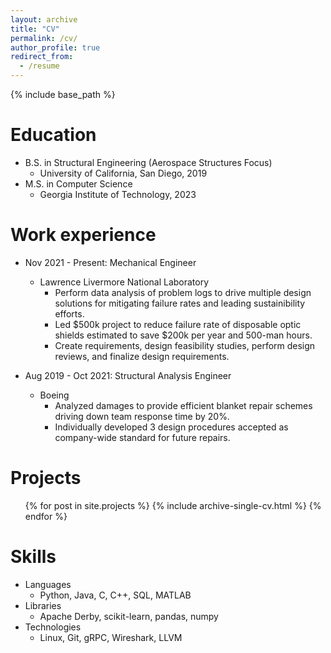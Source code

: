 ```yaml
---
layout: archive
title: "CV"
permalink: /cv/
author_profile: true
redirect_from:
  - /resume
---
```


{% include base_path %}

Education
======
* B.S. in Structural Engineering (Aerospace Structures Focus)
    * University of California, San Diego, 2019
* M.S. in Computer Science
    * Georgia Institute of Technology, 2023

Work experience
======

* Nov 2021 - Present: Mechanical Engineer
  * Lawrence Livermore National Laboratory
    * Perform data analysis of problem logs to drive multiple design solutions for mitigating failure rates and leading sustainibility efforts.
    * Led \$500k project to reduce failure rate of disposable optic shields estimated to save \$200k per year and 500-man hours.
    * Create requirements, design feasibility studies, perform design reviews, and finalize design requirements.

* Aug 2019 - Oct 2021: Structural Analysis Engineer
  * Boeing
    * Analyzed damages to provide efficient blanket repair schemes driving down team response time by 20%.
    * Individually developed 3 design procedures accepted as company-wide standard for future repairs.

Projects
======
  <ul>{% for post in site.projects %}
  {% include archive-single-cv.html %}
  {% endfor %}</ul>

Skills
======
* Languages
  * Python, Java, C, C++, SQL, MATLAB
* Libraries
  * Apache Derby, scikit-learn, pandas, numpy
* Technologies
  * Linux, Git, gRPC, Wireshark, LLVM